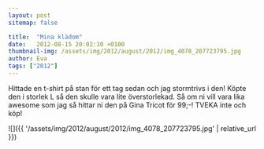 ```yaml
---
layout: post
sitemap: false

title:  "Mina klädom"
date:   2012-08-15 20:02:10 +0100
thumbnail-img: /assets/img/2012/august/2012/img_4078_207723795.jpg
author: Eva
tags: ["2012"]
---
```


Hittade en t-shirt på stan för ett tag sedan och jag stormtrivs i den! Köpte den i storlek L så den skulle vara lite överstorlekad. Så om ni vill vara lika awesome som jag så hittar ni den på Gina Tricot för 99;-! TVEKA inte och köp!

![]({{ '/assets/img/2012/august/2012/img_4078_207723795.jpg'  | relative_url }})

